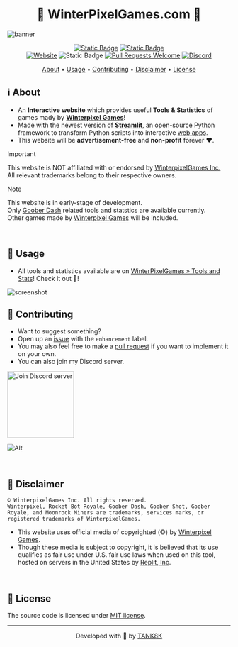 <h1 align="center">🔷 WinterPixelGames.com 🔷</h1>
<img src="https://winterpixelgames.com/static/images/github_banner.png" alt="banner">

<div align="center">

[![Static Badge](https://img.shields.io/badge/Made%20With%20Streamlit-_?&logo=streamlit&labelColor=grey&color=red)](https://streamlit.io/)
[![Static Badge](https://img.shields.io/badge/Hosted%20On%20Digital%20Ocean-_?&logo=digitalOcean&labelColor=grey&color=2283f7)](https://winterpixelgames.com)
<br>
[![Website](https://img.shields.io/website?url=https%3A%2F%2Fmain.winterpixelgames.com&up_message=Up&up_color=brightgreen&down_message=Down&down_color=ff0000&label=Website&nbsp;Status)](https://main.winterpixelgames.com/)
![Static Badge](https://img.shields.io/badge/Built_With-Passion_%E2%9D%A4%EF%B8%8F%E2%80%8D%F0%9F%94%A5_-blue)
[![Pull Requests Welcome](https://img.shields.io/badge/PRs-welcome-darkgreen.svg)](http://makeapullrequest.com)
[![Discord](https://img.shields.io/discord/1161656512024956959?logo=discord&label=Discord&color=5865F2)](https://discord.gg/9q2Nnt4wnd)

</div>

<div align="center">
  <a href="#ℹ️-about">About</a>
  <span> • </span>
  <a href="#-usage">Usage</a>
  <span> • </span>
  <a href="#-contributing">Contributing</a>
  <span> • </span>
  <a href="#-disclaimer">Disclaimer</a>
  <span> • </span>
  <a href="#-license">License</a>
  <p></p>
</div>

## ℹ️ About
- An **Interactive website** which provides useful **Tools & Statistics** of games mady by [**Winterpixel Games**](https://www.winterpixel.com)!
- Made with the newest version of [**Streamlit**](https://github.com/streamlit/streamlit), an open-source Python framework to transform Python scripts into interactive [web apps](https://www.wikiwand.com/en/Web_application).
- This website will be **advertisement-free** and **non-profit** forever ❤️.

>[!Important]
>This website is NOT affiliated with or endorsed by [WinterpixelGames Inc.](https://www.winterpixel.com)<br>All relevant trademarks belong to their respective owners.

>[!Note]
>This website is in early-stage of development.<br>Only [Goober Dash](https://gooberdash.winterpixel.io/) related tools and statstics are available currently.<br>Other games made by [Winterpixel Games](https://www.winterpixel.com) will be included.

<br>

## 🚀 Usage
- All tools and statistics available are on [WinterPixelGames » Tools and Stats](https://winterpixelgames.com/)! Check it out 👀!
<img src="https://winterpixelgames.com/static/images/screenshot.png" alt="screenshot">
<br>

## 🤝 Contributing
- Want to suggest something?
- Open up an [issue](https://github.com/TANK8K/WinterPixelGames.com/issues) with the `enhancement` label.
- You may also feel free to make a [pull request](https://github.com/TANK8K/WinterPixelGames.com/pulls) if you want to implement it on your own.
- You can also join my Discord server.

<a href="https://discord.gg/9q2Nnt4wnd"><img width="150" src="https://winterpixelgames.com/static/images/join_discord_button.png" alt="Join Discord server"></a>

![Alt](https://repobeats.axiom.co/api/embed/c0463acbab7d9a2117e2e14c23bd2e7779e055cb.svg "Repobeats analytics image")

<br>

## 📜 Disclaimer

```
© WinterpixelGames Inc. All rights reserved.
Winterpixel, Rocket Bot Royale, Goober Dash, Goober Shot, Goober Royale, and Moonrock Miners are trademarks, services marks, or registered trademarks of WinterpixelGames.
```
- This website uses official media of copyrighted (©) by [Winterpixel Games](https://www.winterpixel.com/).
- Though these media is subject to copyright, it is believed that its use qualifies as fair use under U.S. fair use laws when used on this tool, hosted on servers in the United States by [Replit, Inc](https://replit.com).
<br>

## 📝 License
The source code is licensed under [MIT license](https://github.com/TANK8K/WinterPixelGames.com/blob/main/LICENSE).
<br>

---

<p align="center">
Developed with 💖 by <a href="https://tank8k.com">TANK8K</a>
</p>
